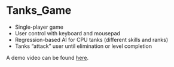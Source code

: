 # Tanks_Game

- Single-player game
- User control with keyboard and mousepad
- Regression-based AI for CPU tanks (different skills and ranks)
- Tanks “attack” user until elimination or level completion

A demo video can be found [here](https://www.youtube.com/watch?v=44Ij5p1PsN0&t=14s).
